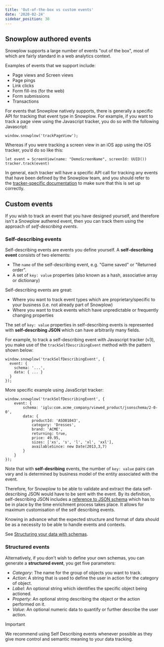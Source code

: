 ```yaml
---
title: 'Out-of-the-box vs custom events'
date: '2020-02-24'
sidebar_position: 30
---
```


## Snowplow authored events

Snowplow supports a large number of events "out of the box", most of which are fairly standard in a web analytics context.

Examples of events that we support include:

- Page views and Screen views
- Page pings
- Link clicks
- Form fill-ins (for the web)
- Form submissions
- Transactions

For events that Snowplow natively supports, there is generally a specific API for tracking that event type in Snowplow. For example, if you want to track a page view using the Javascript tracker, you do so with the following Javascript:

```
window.snowplow('trackPageView');
```

Whereas if you were tracking a screen view in an iOS app using the iOS tracker, you’d do so like this:

```
let event = ScreenView(name: "DemoScreenName", screenId: UUID())
tracker.track(event)
```

In general, each tracker will have a specific API call for tracking any events that have been defined by the Snowplow team, and you should refer to the [tracker-specific documentation](/docs/collecting-data/collecting-from-own-applications/index.md) to make sure that this is set up correctly.

## [](https://github.com/snowplow/snowplow/wiki/Events-overview#custom-events)Custom events

If you wish to track an event that you have designed yourself, and therefore isn't a Snowplow authered event, then you can track them using the approach of _self-describing events_.

### Self-describing events

Self-describing events are events you define yourself. A **self-describing event** consists of two elements:

- The `name` of the self-describing event, e.g. "Game saved" or "Returned order".
- A set of `key: value` properties (also known as a hash, associative array or dictionary)

Self-describing events are great:

- Where you want to track event types which are proprietary/specific to your business (i.e. not already part of Snowplow)
- Where you want to track events which have unpredictable or frequently changing properties

The set of `key: value` properties in self-describing events is represented with **self-describing JSON** which can have arbitrarily many fields.

For example, to track a self-describing event with Javascript tracker (v3), you make use of the `trackSelfDescribingEvent` method with the pattern shown below:

```
window.snowplow('trackSelfDescribingEvent', {
  event: {
    schema: '...',
    data: { ... }
  }
});
```

More specific example using JavaScript tracker:

```
window.snowplow('trackSelfDescribingEvent', {
    event: {
        schema: 'iglu:com.acme_company/viewed_product/jsonschema/2-0-0',
        data: {
            productId: 'ASO01043',
            category: 'Dresses',
            brand: 'ACME',
            returning: true,
            price: 49.95,
            sizes: ['xs', 's', 'l', 'xl', 'xxl'],
            availableSince: new Date(2013,3,7)
        }
    }
});
```

Note that with **self-desribing** events, the number of `key: value` pairs can vary and is determined by business model of the entity associated with the event.

Therefore, for Snowplow to be able to validate and extract the data self-describing JSON would have to be sent with the event. By its definition, self-describing JSON includes a [reference to JSON schema](/docs/understanding-tracking-design/understanding-schemas-and-validation/index.md) which has to be in place by the time enrichment process takes place. It allows for maximum customisation of the self describing events.

Knowing in advance what the expected structure and format of data should be as a necessity to be able to handle events and contexts.

See [Structuring your data with schemas](/docs/understanding-tracking-design/understanding-schemas-and-validation/index.md).

### Structured events

Alternatively, if you don't wish to define your own schemas, you can generate a **structured event**, you get five parameters:

- _Category_: The name for the group of objects you want to track.
- _Action_: A string that is used to define the user in action for the category of object.
- _Label_: An optional string which identifies the specific object being actioned.
- _Property_: An optional string describing the object or the action performed on it.
- _Value_: An optional numeric data to quantify or further describe the user action.

Important

We recommend using Self Describing events whenever possible as they give more control and semantic meaning to your data tracking.
